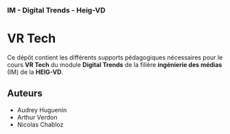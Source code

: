 ### IM - Digital Trends - Heig-VD

# VR Tech

Ce dépôt contient les différents supports pédagogiques nécessaires pour le cours **VR Tech** du module **Digital Trends** de la filière **ingénierie des médias** (IM) de la **HEIG-VD**.

## Auteurs

- Audrey Huguenin
- Arthur Verdon
- Nicolas Chabloz
<!--stackedit_data:
eyJoaXN0b3J5IjpbMTc0MTc2NDE5MywtOTIwNjc4ODc5LDIwNT
U2NTkyODAsMjQ5NzAwMTZdfQ==
-->